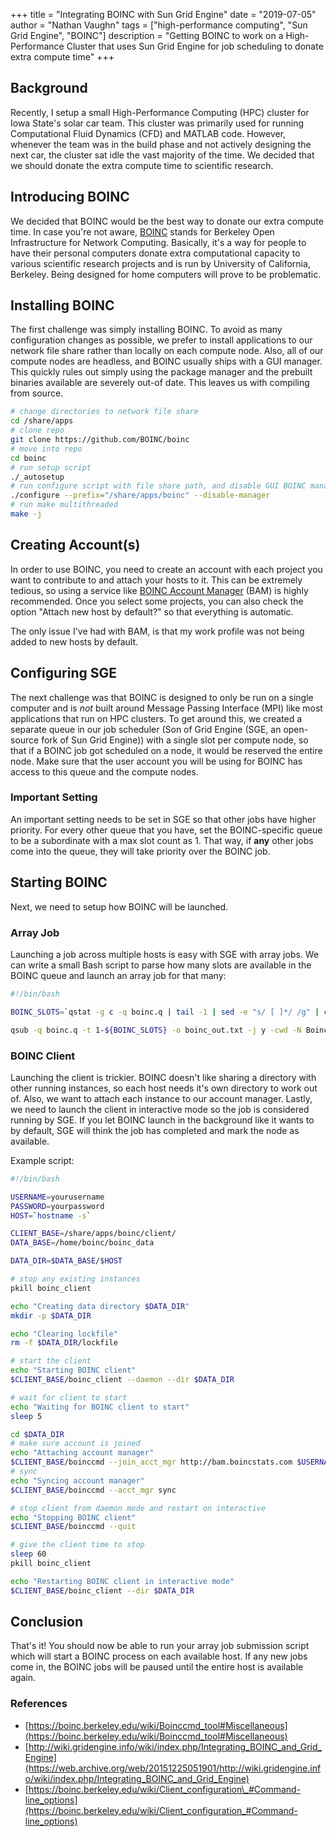 +++
title = "Integrating BOINC with Sun Grid Engine"
date = "2019-07-05"
author = "Nathan Vaughn"
tags = ["high-performance computing", "Sun Grid Engine", "BOINC"]
description = "Getting BOINC to work on a High-Performance Cluster that uses Sun Grid Engine for job scheduling to donate extra compute time"
+++

## Background

Recently, I setup a small High-Performance Computing (HPC) cluster for Iowa State's
solar car team. This cluster was primarily used for running
Computational Fluid Dynamics (CFD) and MATLAB code. However, whenever the team
was in the build phase and not actively designing the next car, the cluster
sat idle the vast majority of the time. We decided that we should donate the extra
compute time to scientific research.

## Introducing BOINC

We decided that BOINC would be the best way to donate our extra compute time.
In case you're not aware, [BOINC](https://boinc.berkeley.edu/) stands for
Berkeley Open Infrastructure for Network Computing. Basically,
it's a way for people to have their personal computers
donate extra computational capacity to various scientific research projects and
is run by University of California, Berkeley. Being designed for home computers
will prove to be problematic.

## Installing BOINC

The first challenge was simply installing BOINC. To avoid as many configuration changes
as possible, we prefer to install applications to our network file share rather than
locally on each compute node. Also, all of our compute nodes are headless, and BOINC
usually ships with a GUI manager. This quickly rules out simply using the
package manager and the prebuilt binaries available are severely out-of date. This
leaves us with compiling from source.

```bash
# change directories to network file share
cd /share/apps
# clone repo
git clone https://github.com/BOINC/boinc
# move into repo
cd boinc
# run setup script
./_autosetup
# run configure script with file share path, and disable GUI BOINC manager
./configure --prefix="/share/apps/boinc" --disable-manager
# run make multithreaded
make -j
```

## Creating Account(s)

In order to use BOINC, you need to create an account with each project you want
to contribute to and attach your hosts to it. This can be extremely tedious,
so using a service like [BOINC Account Manager](https://boincstats.com/en/bam/) (BAM)
is highly recommended. Once you select some projects, you can also check the option
"Attach new host by default?" so that everything is automatic.

The only issue I've had with BAM, is that my work profile was not being added to new
hosts by default.

## Configuring SGE

The next challenge was that BOINC is designed to only be run on a single computer
and is _not_ built around Message Passing Interface (MPI) like most applications that
run on HPC clusters. To get around this, we created a separate queue in our job
scheduler (Son of Grid Engine (SGE, an open-source fork of Sun Grid Engine)) with a
single slot per compute node, so that if a BOINC job got scheduled on a node,
it would be reserved the entire node. Make sure that the user account you will be
using for BOINC has access to this queue and the compute nodes.

### Important Setting

An important setting needs to be set in SGE so that other jobs have higher priority.
For every other queue that you have, set the BOINC-specific queue to be a subordinate
with a max slot count as 1. That way, if **any** other jobs come into the queue, they
will take priority over the BOINC job.

## Starting BOINC

Next, we need to setup how BOINC will be launched.

### Array Job

Launching a job across multiple hosts is easy with SGE with array jobs. We can write
a small Bash script to parse how many slots are available in the BOINC queue
and launch an array job for that many:

```bash
#!/bin/bash

BOINC_SLOTS=`qstat -g c -q boinc.q | tail -1 | sed -e "s/ [ ]*/ /g" | cut --delim=\  -f 5`

qsub -q boinc.q -t 1-${BOINC_SLOTS} -o boinc_out.txt -j y -cwd -N Boinc /home/boinc/runBoinc.sh
```

### BOINC Client

Launching the client is trickier. BOINC doesn't like sharing a directory with other
running instances, so each host needs it's own directory to work out of. Also, we want
to attach each instance to our account manager. Lastly, we need to launch the client
in interactive mode so the job is considered running by SGE. If you let BOINC
launch in the background like it wants to by default, SGE will think the job
has completed and mark the node as available.

Example script:

```bash
#!/bin/bash

USERNAME=yourusername
PASSWORD=yourpassword
HOST=`hostname -s`

CLIENT_BASE=/share/apps/boinc/client/
DATA_BASE=/home/boinc/boinc_data

DATA_DIR=$DATA_BASE/$HOST

# stop any existing instances
pkill boinc_client

echo "Creating data directory $DATA_DIR"
mkdir -p $DATA_DIR

echo "Clearing lockfile"
rm -f $DATA_DIR/lockfile

# start the client
echo "Starting BOINC client"
$CLIENT_BASE/boinc_client --daemon --dir $DATA_DIR

# wait for client to start
echo "Waiting for BOINC client to start"
sleep 5

cd $DATA_DIR
# make sure account is joined
echo "Attaching account manager"
$CLIENT_BASE/boinccmd --join_acct_mgr http://bam.boincstats.com $USERNAME $PASSWORD || true
# sync
echo "Syncing account manager"
$CLIENT_BASE/boinccmd --acct_mgr sync

# stop client from daemon mode and restart on interactive
echo "Stopping BOINC client"
$CLIENT_BASE/boinccmd --quit

# give the client time to stop
sleep 60
pkill boinc_client

echo "Restarting BOINC client in interactive mode"
$CLIENT_BASE/boinc_client --dir $DATA_DIR

```

## Conclusion

That's it! You should now be able to run your array job submission script which will
start a BOINC process on each available host. If any new jobs come in, the BOINC
jobs will be paused until the entire host is available again.

### References

- [https://boinc.berkeley.edu/wiki/Boinccmd_tool#Miscellaneous](https://boinc.berkeley.edu/wiki/Boinccmd_tool#Miscellaneous)
- [http://wiki.gridengine.info/wiki/index.php/Integrating_BOINC_and_Grid_Engine](https://web.archive.org/web/20151225051901/http://wiki.gridengine.info/wiki/index.php/Integrating_BOINC_and_Grid_Engine)
- [https://boinc.berkeley.edu/wiki/Client_configuration\_#Command-line_options](https://boinc.berkeley.edu/wiki/Client_configuration_#Command-line_options)
